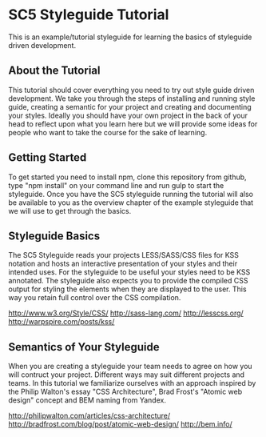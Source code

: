 SC5 Styleguide Tutorial
=======================

This is an example/tutorial styleguide for learning the basics of styleguide driven development.

About the Tutorial
------------------

This tutorial should cover everything you need to try out style guide driven development. We take you through the steps of installing and running style guide, creating a semantic for your project and creating and documenting your styles. Ideally you should have your own project in the back of your head to reflect upon what you learn here but we will provide some ideas for people who want to take the course for the sake of learning.

Getting Started
---------------

To get started you need to install npm, clone this repository from github, type "npm install" on your command line and run gulp to start the styleguide. Once you have the SC5 styleguide running the tutorial will also be available to you as the overview chapter of the example styleguide that we will use to get through the basics.

Styleguide Basics
-----------------

The SC5 Styleguide reads your projects LESS/SASS/CSS files for KSS notation and hosts an interactive presentation of your styles and their intended uses. For the styleguide to be useful your styles need to be KSS annotated. The styleguide also expects you to provide the compiled CSS output for styling the elements when they are displayed to the user. This way you retain full control over the CSS compilation.

http://www.w3.org/Style/CSS/
http://sass-lang.com/
http://lesscss.org/
http://warpspire.com/posts/kss/

Semantics of Your Styleguide
----------------------------

When you are creating a styleguide your team needs to agree on how you will contruct your project. Different ways may suit different projects and teams. In this tutorial we familiarize ourselves with an approach inspired by the Philip Walton's essay "CSS Architecture", Brad Frost's "Atomic web design" concept and BEM naming from Yandex.

http://philipwalton.com/articles/css-architecture/
http://bradfrost.com/blog/post/atomic-web-design/
http://bem.info/

